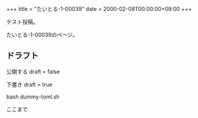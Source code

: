 +++
title = "たいとる-1-00039"
date = 2000-02-08T00:00:00+09:00
+++

テスト投稿。

たいとる-1-00039のページ。


## ドラフト

公開する
draft = false

下書き
draft = true

bash dummy-toml.sh

ここまで
